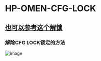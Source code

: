 # HP-OMEN-CFG-LOCK
## [也可以参考这个解锁](https://blog.daliansky.net/undefined.html)
### 解除CFG LOCK锁定的方法
![image](https://user-images.githubusercontent.com/35004454/131802963-db4d81b2-c7c0-469d-82ed-8d063746fd1e.png)
